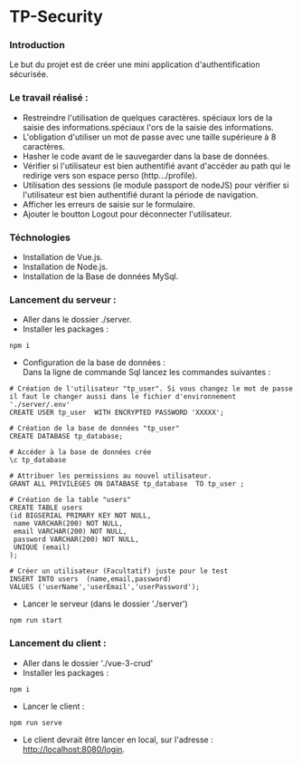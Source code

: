 # TP-Security

### Introduction 
  Le but du projet est de créer une mini application d'authentification sécurisée.
  
### Le travail réalisé :
  - Restreindre l'utilisation de quelques caractères. spéciaux lors de la saisie des informations.spéciaux l'ors de la saisie des informations.
  - L'obligation d'utiliser un mot de passe avec une taille supérieure à 8 caractères.
  - Hasher le code avant de le sauvegarder dans la base de données.
  - Vérifier si l'utilisateur est bien authentifié avant d'accéder au path qui le redirige vers son espace perso (http.../profile).
  - Utilisation des sessions (le module passport de nodeJS) pour vérifier si l'utilisateur est bien authentifié durant la période de navigation.
  - Afficher les erreurs de saisie sur le formulaire. 
  - Ajouter le boutton Logout pour déconnecter l'utilisateur.

### Téchnologies 
  - Installation de Vue.js.
  - Installation de Node.js.
  - Installation de la Base de données MySql.

### Lancement du serveur :
  - Aller dans le dossier ./server.
  - Installer les packages :
```
npm i 
```
  - Configuration de la base de données :<br>
 Dans la ligne de commande Sql lancez les commandes suivantes :
 ```
 # Création de l'utilisateur "tp_user". Si vous changez le mot de passe il faut le changer aussi dans le fichier d'environnement './server/.env'
 CREATE USER tp_user  WITH ENCRYPTED PASSWORD 'XXXXX'; 

# Création de la base de données "tp_user"
 CREATE DATABASE tp_database; 
 
 # Accéder à la base de données crée
 \c tp_database
 
 # Attribuer les permissions au nouvel utilisateur.
 GRANT ALL PRIVILEGES ON DATABASE tp_database  TO tp_user ;

# Création de la table "users"
CREATE TABLE users
 (id BIGSERIAL PRIMARY KEY NOT NULL,
  name VARCHAR(200) NOT NULL,
  email VARCHAR(200) NOT NULL,
  password VARCHAR(200) NOT NULL,
  UNIQUE (email)
);

# Créer un utilisateur (Facultatif) juste pour le test 
INSERT INTO users  (name,email,password)
VALUES ('userName','userEmail','userPassword');

 ```
  - Lancer le serveur (dans le dossier './server') 
 ```
 npm run start
 ```
 
 ### Lancement du client :
  - Aller dans le dossier './vue-3-crud' 
  - Installer les packages :
 ```
 npm i 
 ```
 - Lancer le client :
```
npm run serve 
```
 - Le client devrait être lancer en local, sur l'adresse :   [http://localhost:8080/login](http://localhost:8080/login).
 

